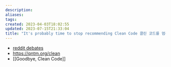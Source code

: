 ```yaml
---
description:
aliases: 
tags: 
created: 2023-04-03T18:02:55
updated: 2023-07-15T21:33:04
title: "It's probably time to stop recommending Clean Code 클린 코드를 멈춰야 할 때"
---
```

- [reddit debates](https://www.reddit.com/r/programming/comments/hhlvqq/its_probably_time_to_stop_recommending_clean_code/)
- https://qntm.org/clean
- [[Goodbye, Clean Code]]
